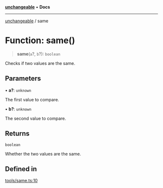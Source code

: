[**unchangeable**](../README.md) • **Docs**

***

[unchangeable](../README.md) / same

# Function: same()

> **same**(`a`?, `b`?): `boolean`

Checks if two values are the same.

## Parameters

• **a?**: `unknown`

The first value to compare.

• **b?**: `unknown`

The second value to compare.

## Returns

`boolean`

Whether the two values are the same.

## Defined in

[tools/same.ts:10](https://github.com/nevoland/unchangeable/blob/dd3492fb78b3ab9733f94ad51551bd591389c2c3/lib/tools/same.ts#L10)
